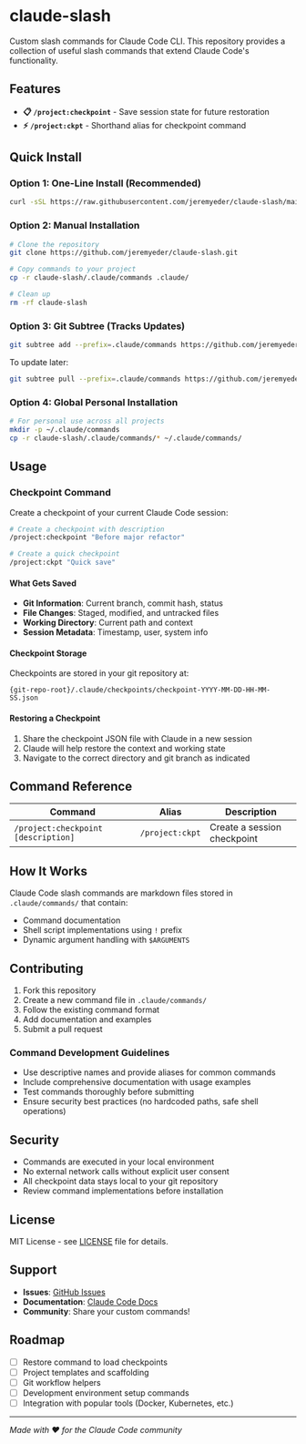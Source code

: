 # claude-slash

Custom slash commands for Claude Code CLI. This repository provides a collection of useful slash commands that extend Claude Code's functionality.

## Features

- **📋 `/project:checkpoint`** - Save session state for future restoration
- **⚡ `/project:ckpt`** - Shorthand alias for checkpoint command

## Quick Install

### Option 1: One-Line Install (Recommended)
```bash
curl -sSL https://raw.githubusercontent.com/jeremyeder/claude-slash/main/install.sh | bash
```

### Option 2: Manual Installation
```bash
# Clone the repository
git clone https://github.com/jeremyeder/claude-slash.git

# Copy commands to your project
cp -r claude-slash/.claude/commands .claude/

# Clean up
rm -rf claude-slash
```

### Option 3: Git Subtree (Tracks Updates)
```bash
git subtree add --prefix=.claude/commands https://github.com/jeremyeder/claude-slash.git main --squash
```

To update later:
```bash
git subtree pull --prefix=.claude/commands https://github.com/jeremyeder/claude-slash.git main --squash
```

### Option 4: Global Personal Installation
```bash
# For personal use across all projects
mkdir -p ~/.claude/commands
cp -r claude-slash/.claude/commands/* ~/.claude/commands/
```

## Usage

### Checkpoint Command

Create a checkpoint of your current Claude Code session:

```bash
# Create a checkpoint with description
/project:checkpoint "Before major refactor"

# Create a quick checkpoint
/project:ckpt "Quick save"
```

#### What Gets Saved

- **Git Information**: Current branch, commit hash, status
- **File Changes**: Staged, modified, and untracked files
- **Working Directory**: Current path and context
- **Session Metadata**: Timestamp, user, system info

#### Checkpoint Storage

Checkpoints are stored in your git repository at:
```
{git-repo-root}/.claude/checkpoints/checkpoint-YYYY-MM-DD-HH-MM-SS.json
```

#### Restoring a Checkpoint

1. Share the checkpoint JSON file with Claude in a new session
2. Claude will help restore the context and working state
3. Navigate to the correct directory and git branch as indicated

## Command Reference

| Command | Alias | Description |
|---------|--------|-------------|
| `/project:checkpoint [description]` | `/project:ckpt` | Create a session checkpoint |

## How It Works

Claude Code slash commands are markdown files stored in `.claude/commands/` that contain:
- Command documentation
- Shell script implementations using `!` prefix
- Dynamic argument handling with `$ARGUMENTS`

## Contributing

1. Fork this repository
2. Create a new command file in `.claude/commands/`
3. Follow the existing command format
4. Add documentation and examples
5. Submit a pull request

### Command Development Guidelines

- Use descriptive names and provide aliases for common commands
- Include comprehensive documentation with usage examples
- Test commands thoroughly before submitting
- Ensure security best practices (no hardcoded paths, safe shell operations)

## Security

- Commands are executed in your local environment
- No external network calls without explicit user consent
- All checkpoint data stays local to your git repository
- Review command implementations before installation

## License

MIT License - see [LICENSE](LICENSE) file for details.

## Support

- **Issues**: [GitHub Issues](https://github.com/jeremyeder/claude-slash/issues)
- **Documentation**: [Claude Code Docs](https://docs.anthropic.com/en/docs/claude-code/slash-commands)
- **Community**: Share your custom commands!

## Roadmap

- [ ] Restore command to load checkpoints
- [ ] Project templates and scaffolding
- [ ] Git workflow helpers
- [ ] Development environment setup commands
- [ ] Integration with popular tools (Docker, Kubernetes, etc.)

---

*Made with ❤️ for the Claude Code community*